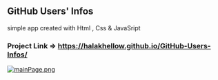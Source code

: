 ## GitHub Users' Infos
simple app created with Html , Css & JavaSript
### Project Link => https://halakhellow.github.io/GitHub-Users-Infos/
[![mainPage.png](https://i.postimg.cc/0NKqsbwF/mainPage.png)](https://postimg.cc/mc4n3ZVy)
